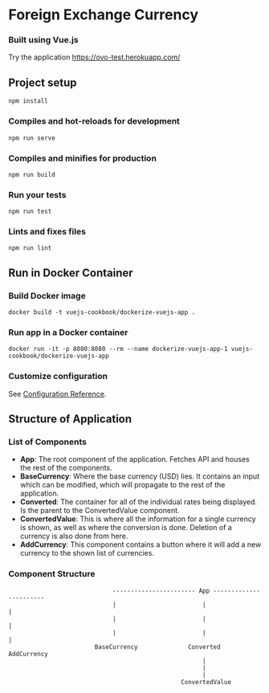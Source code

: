 # Foreign Exchange Currency
### Built using Vue.js
Try the application https://ovo-test.herokuapp.com/
## Project setup
```
npm install
```

### Compiles and hot-reloads for development
```
npm run serve
```

### Compiles and minifies for production
```
npm run build
```

### Run your tests
```
npm run test
```

### Lints and fixes files
```
npm run lint
```

## Run in Docker Container

### Build Docker image
```
docker build -t vuejs-cookbook/dockerize-vuejs-app .
```

### Run app in a Docker container
```
docker run -it -p 8080:8080 --rm --name dockerize-vuejs-app-1 vuejs-cookbook/dockerize-vuejs-app
```

### Customize configuration
See [Configuration Reference](https://cli.vuejs.org/config/).

## Structure of Application

### List of Components
- **App**: The root component of the application. Fetches API and houses the rest of the components.
- **BaseCurrency**: Where the base currency (USD) lies. It contains an input which can be modified, which will propagate to the rest of the application.
- **Converted**: The container for all of the individual rates being displayed. Is the parent to the ConvertedValue component.
- **ConvertedValue**: This is where all the information for a single currency is shown, as well as where the conversion is done. Deletion of a currency is also done from here.
- **AddCurrency**: This component contains a button where it will add a new currency to the shown list of currencies.

### Component Structure
                                 ----------------------- App -----------------------
                                 |                        |                         |
                                 |                        |                         |
                                 |                        |                         |  
                            BaseCurrency              Converted               AddCurrency
                                                          |
                                                          |
                                                          |
                                                    ConvertedValue
